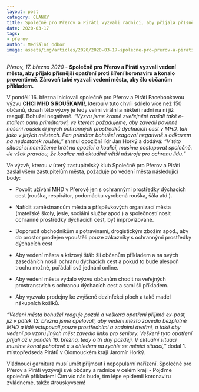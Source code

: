 ```yaml
---
layout: post
category: CLANKY
title: Společně pro Přerov a Piráti vyzvali radnici, aby přijala přísnější opatření proti šíření koronaviru  
date: 2020-03-17
tags: 
- přerov
author: Mediální odbor
image: assets/img/articles/2020/2020-03-17-spolecne-pro-prerov-a-pirati-vyzvali-radnici-koronavirus.jpg.png  #751x422 pixelu
---
```


*Přerov, 17. března 2020* - **Společně pro Přerov a Piráti vyzvali vedení města, aby přijalo přísnější opatření proti šíření koronaviru a konalo preventivně. Zároveň také vyzvali vedení města, aby šlo občanům příkladem.**

V pondělí 16. března iniciovali společně pro Přerov a Piráti Facebookovou výzvu **CHCI MHD S ROUŠKAMI!**, kterou v tuto chvíli sdílelo více než 150 občanů, dosah této výzvy je tedy velmi virální a někteří radní na ni již reagují. Bohužel negativně. *“Výzvu jsme kromě zveřejnění zaslali také e-mailem panu primátorovi, ve kterém požadujeme, aby zavedli povinné nošení roušek či jiných ochranných prostředků dýchacích cest v MHD, tak jako v jiných městech. Pan primátor bohužel reagoval negativně s odkazem na nedostatek roušek,”* shrnul opoziční lídr Jan Horký a dodává: *“V této situaci si nemůžeme hrát na opozici a koalici, musíme postupovat společně. Je však pravdou, že koalice má aktuálně větší nástroje pro ochranu lidu.”*

Ve výzvě, kterou v úterý zastupitelský klub Společně pro Přerov a Piráti zaslal všem zastupitelům města, požaduje po vedení města následující body:

* Povolit užívání MHD v Přerově jen s ochrannými prostředky dýchacích cest (rouška, respirátor, podomácku vyrobená rouška, šála atd.).

* Nařídit zaměstnancům města a příspěvkových organizací města (mateřské školy, jesle, sociální služby apod.) a společností nosit ochranné prostředky dýchacích cest, byť improvizované.

* Doporučit obchodníkům s potravinami, drogistickým zbožím apod., aby do prostor prodejen vpouštěli pouze zákazníky s ochrannými prostředky dýchacích cest

* Aby vedení města a krizový štáb šli občanům příkladem a na svých zasedáních nosili ochranu dýchacích cest a pokud to bude alespoň trochu možné, pořádali svá jednání online.

* Aby vedení města vydalo výzvu občanům chodit na veřejných prostranstvích s ochranou dýchacích cest a sami šli příkladem.

* Aby vyzvalo prodejny ke zvýšené dezinfekci ploch a také madel nákupních košíků.

*“Vedení města bohužel reaguje pozdě a veškerá opatření přijímá ex-post, již v pátek 13. března jsme apelovali, aby vedení město zavedlo bezplatné MHD a lidé vstupovali pouze prostředními a zadními dveřmi, a také aby vedení po vzoru jiných měst zavedlo linku pro seniory. Veškeré tyto opatření přijali až v pondělí 16. března, tedy o tři dny později. V aktuální situaci musíme konat pohotově a s ohledem na rychle se měnící situaci,”* dodal 1. místopředseda Pirátů v Olomouckém kraji Jaromír Horký.

Vládnoucí garnitura musí umět přijmout i nepopulární nařízení. Společně pro Přerov a Piráti vyzývají své občany a radnice v celém kraji - Pojďme společně příkladem! Čím víc nás bude, tím lépe epidemii koronaviru zvládneme, takže #rouskyvsem!
